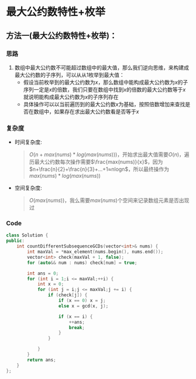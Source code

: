 # 最大公约数特性+枚举
## 方法一(最大公约数特性+枚举)：
### 思路
1. 数组中最大公约数不可能超过数组中的最大值，那么我们逆向思维，来构建成最大公约数的子序列，可以从从$1$枚举到最大值：
   - 假设当前枚举到的最大公约数为$x$，那么数组中能构成最大公约数为$x$的子序列一定是$x$的倍数，我们只要在数组中找到$x$的倍数的最大公约数等于$x$就说明能构成最大公约数为$x$的子序列存在
   - 具体操作可以以当前遍历到的最大公约数$x$为基础，按照倍数增加来查找是否在数组中，如果存在求出最大公约数看是否等于$x$

### 复杂度
- 时间复杂度:
  > $O(n+max(nums)*log(max(nums)))$，开始求出最大值需要$O(n)$，遍历最大公约数每次操作需要$\frac{max(nums)}{x}$，因为$n+\frac{n}{2}+\frac{n}{3}+...+1≈nlogn$，所以最终操作为$max(nums)*log(max(nums))$
- 空间复杂度:
  > $O(max(nums))$，我么需要$max(nums)$个空间来记录数组元素是否出现过

### Code
```C++ []
class Solution {
public:
    int countDifferentSubsequenceGCDs(vector<int>& nums) {
        int maxVal = *max_element(nums.begin(), nums.end());
        vector<int> check(maxVal + 1, false);
        for (auto&& num : nums) check[num] = true;

        int ans = 0;
        for (int i = 1;i <= maxVal;++i) {
            int x = 0;
            for (int j = i;j <= maxVal;j += i) {
                if (check[j]) {
                    if (x == 0) x = j;
                    else x = gcd(x, j);

                    if (x == i) {
                        ++ans;
                        break;
                    }
                }

            }
        }
        return ans;
    }
};
```